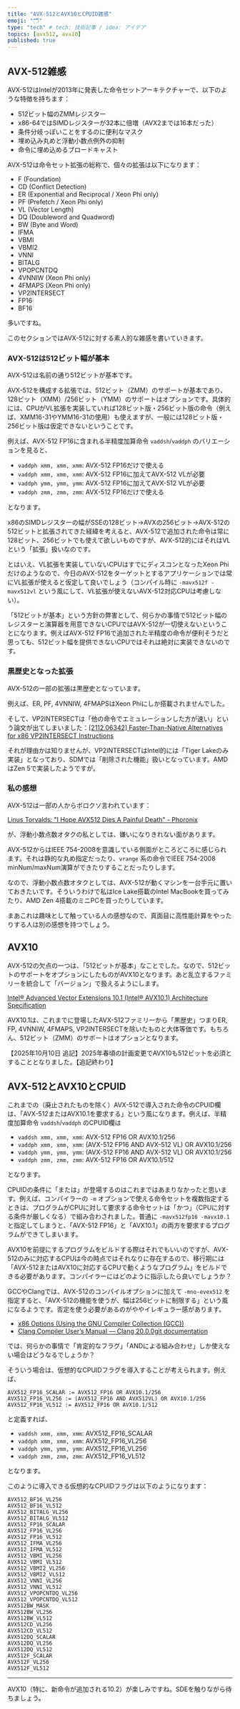 ```yaml
---
title: "AVX-512とAVX10とCPUID雑感"
emoji: "🗂"
type: "tech" # tech: 技術記事 / idea: アイデア
topics: [avx512, avx10]
published: true
---
```


## AVX-512雑感

AVX-512はIntelが2013年に発表した命令セットアーキテクチャーで、以下のような特徴を持ちます：

* 512ビット幅のZMMレジスター
* x86-64ではSIMDレジスターが32本に倍増（AVX2までは16本だった）
* 条件分岐っぽいことをするのに便利なマスク
* 埋め込み丸めと浮動小数点例外の抑制
* 命令に埋め込めるブロードキャスト

AVX-512は命令セット拡張の総称で、個々の拡張は以下になります：

* F (Foundation)
* CD (Conflict Detection)
* ER (Exponential and Reciprocal / Xeon Phi only)
* PF (Prefetch / Xeon Phi only)
* VL (Vector Length)
* DQ (Doubleword and Quadword)
* BW (Byte and Word)
* IFMA
* VBMI
* VBMI2
* VNNI
* BITALG
* VPOPCNTDQ
* 4VNNIW (Xeon Phi only)
* 4FMAPS (Xeon Phi only)
* VP2INTERSECT
* FP16
* BF16

多いですね。

このセクションではAVX-512に対する素人的な雑感を書いていきます。

### AVX-512は512ビット幅が基本

AVX-512は名前の通り512ビットが基本です。

AVX-512を構成する拡張では、512ビット（ZMM）のサポートが基本であり、128ビット（XMM）/256ビット（YMM）のサポートはオプションです。具体的には、CPUがVL拡張を実装していれば128ビット版・256ビット版の命令（例えば、XMM16-31やYMM16-31の使用）も使えますが、一般には128ビット版・256ビット版は仮定できないということです。

例えば、AVX-512 FP16に含まれる半精度加算命令 `vaddsh`/`vaddph` のバリエーションを見ると、

* `vaddph xmm, xmm, xmm`: AVX-512 FP16だけで使える
* `vaddph xmm, xmm, xmm`: AVX-512 FP16に加えてAVX-512 VLが必要
* `vaddph ymm, ymm, ymm`: AVX-512 FP16に加えてAVX-512 VLが必要
* `vaddph zmm, zmm, zmm`: AVX-512 FP16だけで使える

となります。

x86のSIMDレジスターの幅がSSEの128ビット→AVXの256ビット→AVX-512の512ビットと拡張されてきた経緯を考えると、AVX-512で追加された命令は常に128ビット、256ビットでも使えて欲しいものですが、AVX-512的にはそれはVLという「拡張」扱いなのです。

とはいえ、VL拡張を実装していないCPUはすでにディスコンとなったXeon Phiだけのようなので、今日のAVX-512をターゲットとするアプリケーションでは常にVL拡張が使えると仮定して良いでしょう（コンパイル時に `-mavx512f -mavx512vl` という風にして、VL拡張が使えないAVX-512対応CPUは考慮しない）。

「512ビットが基本」という方針の弊害として、何らかの事情で512ビット幅のレジスターと演算器を用意できないCPUではAVX-512が一切使えないということになります。例えばAVX-512 FP16で追加された半精度の命令が便利そうだと思っても、512ビット幅を提供できないCPUではそれは絶対に実装できないのです。

### 黒歴史となった拡張

AVX-512の一部の拡張は黒歴史となっています。

例えば、ER, PF, 4VNNIW, 4FMAPSはXeon Phiにしか搭載されませんでした。

そして、VP2INTERSECTは「他の命令でエミュレーションした方が速い」という論文が出てしまいました：[\[2112.06342\] Faster-Than-Native Alternatives for x86 VP2INTERSECT Instructions](https://arxiv.org/abs/2112.06342)

それが理由かは知りませんが、VP2INTERSECTはIntel的には「Tiger Lakeのみ実装」となっており、SDMでは「削除された機能」扱いとなっています。AMDはZen 5で実装したようですが。

### 私の感想

AVX-512は一部の人からボロクソ言われています：

[Linus Torvalds: "I Hope AVX512 Dies A Painful Death" - Phoronix](https://www.phoronix.com/news/Linus-Torvalds-On-AVX-512)

が、浮動小数点数オタクの私としては、嫌いになりきれない面があります。

AVX-512からはIEEE 754-2008を意識している側面がところどころに感じられます。それは静的な丸め指定だったり、`vrange` 系の命令でIEEE 754-2008 minNum/maxNum演算ができたりすることだったりします。

なので、浮動小数点数オタクとしては、AVX-512が動くマシンを一台手元に置いておきたいです。そういうわけで私はIce Lake搭載のIntel MacBookを買ってみたり、AMD Zen 4搭載のミニPCを買ったりしています。

まあこれは趣味として触っている人の感想なので、真面目に高性能計算をやったりする人は別の感想を持つでしょう。

## AVX10

AVX-512の欠点の一つは、「512ビットが基本」なことでした。なので、512ビットのサポートをオプションにしたものがAVX10となります。あと乱立するファミリーを統合して「バージョン」で扱えるようにします。

[Intel® Advanced Vector Extensions 10.1 (Intel® AVX10.1) Architecture Specification](https://www.intel.com/content/www/us/en/content-details/828964/intel-advanced-vector-extensions-10-1-intel-avx10-1-architecture-specification.html)

AVX10.1は、これまでに登場したAVX-512ファミリーから「黒歴史」つまりER, FP, 4VNNIW, 4FMAPS, VP2INTERSECTを除いたものと大体等価です。もちろん、512ビット（ZMM）のサポートはオプションとなります。

【2025年10月10日 追記】2025年春頃の計画変更でAVX10も512ビットを必須とすることとなりました。【追記終わり】

## AVX-512とAVX10とCPUID

これまでの（廃止されたものを除く）AVX-512で導入された命令のCPUID欄は、「AVX-512またはAVX10.1を要求する」という風になります。例えば、半精度加算命令 `vaddsh`/`vaddph` のCPUID欄は

* `vaddsh xmm, xmm, xmm`: AVX-512 FP16 OR AVX10.1/256
* `vaddph xmm, xmm, xmm`: (AVX-512 FP16 AND AVX-512 VL) OR AVX10.1/256
* `vaddph ymm, ymm, ymm`: (AVX-512 FP16 AND AVX-512 VL) OR AVX10.1/256
* `vaddph zmm, zmm, zmm`: AVX-512 FP16 OR AVX10.1/512

となります。

CPUIDの条件に「または」が登場するのはこれまではあまりなかったと思います。例えば、コンパイラーの `-m` オプションで使える命令セットを複数指定するときは、プログラムがCPUに対して要求する命令セットは「かつ」（CPUに対する条件が厳しくなる）で組み合わされました。普通に `-mavx512fp16 -mavx10.1` と指定してしまうと、「AVX-512 FP16」と「AVX10.1」の両方を要求するプログラムができてしまいます。

AVX10を前提にするプログラムをビルドする際はそれでもいいのですが、AVX-512のみに対応するCPUは今の時点ではそれなりに存在するので、移行期には「AVX-512またはAVX10に対応するCPUで動くようなプログラム」をビルドできる必要があります。コンパイラーにはどのように指示したら良いでしょうか？

GCCやClangでは、AVX-512のコンパイルオプションに加えて `-mno-evex512` を指定すると、「AVX-512の機能を使うが、幅は256ビットに制限する」という風になるようです。否定を使う必要があるのがややイレギュラー感があります。

* [x86 Options (Using the GNU Compiler Collection (GCC))](https://gcc.gnu.org/onlinedocs/gcc-14.2.0/gcc/x86-Options.html)
* [Clang Compiler User’s Manual — Clang 20.0.0git documentation](https://clang.llvm.org/docs/UsersManual.html#x86)

では、何らかの事情で「肯定的なフラグ」「ANDによる組み合わせ」しか使えない場合はどうなるでしょうか？

そういう場合は、仮想的なCPUIDフラグを導入することが考えられます。例えば、

```
AVX512_FP16_SCALAR := AVX512_FP16 OR AVX10.1/256
AVX512_FP16_VL256 := (AVX512_FP16 AND AVX512VL) OR AVX10.1/256
AVX512_FP16_VL512 := AVX512_FP16 OR AVX10.1/512
```

と定義すれば、

* `vaddsh xmm, xmm, xmm`: AVX512_FP16_SCALAR
* `vaddph xmm, xmm, xmm`: AVX512_FP16_VL256
* `vaddph ymm, ymm, ymm`: AVX512_FP16_VL256
* `vaddph zmm, zmm, zmm`: AVX512_FP16_VL512

となります。

このように導入できる仮想的なCPUIDフラグは以下のようになります：

```
AVX512_BF16_VL256
AVX512_BF16_VL512
AVX512_BITALG_VL256
AVX512_BITALG_VL512
AVX512_FP16_SCALAR
AVX512_FP16_VL256
AVX512_FP16_VL512
AVX512_IFMA_VL256
AVX512_IFMA_VL512
AVX512_VBMI_VL256
AVX512_VBMI_VL512
AVX512_VBMI2_VL256
AVX512_VBMI2_VL512
AVX512_VNNI_VL256
AVX512_VNNI_VL512
AVX512_VPOPCNTDQ_VL256
AVX512_VPOPCNTDQ_VL512
AVX512BW_MASK
AVX512BW_VL256
AVX512BW_VL512
AVX512CD_VL256
AVX512CD_VL512
AVX512DQ_SCALAR
AVX512DQ_VL256
AVX512DQ_VL512
AVX512F_SCALAR
AVX512F_VL256
AVX512F_VL512
```

---

AVX10（特に、新命令が追加される10.2）が楽しみですね。SDEを触りながら待ちましょう。
